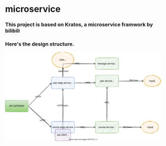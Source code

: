 # microservice

### This project is based on Kratos, a microservice framwork by bilibili

### Here's the design structure.
![image](https://github.com/ccsunnyfd/microservice/blob/main/images/microservice-practice.drawio.svg)
